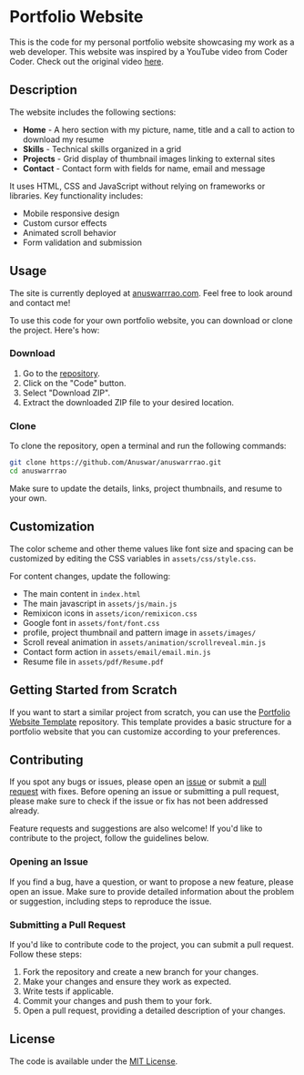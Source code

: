# Portfolio Website

This is the code for my personal portfolio website showcasing my work as a web developer. This website was inspired by a YouTube video from Coder Coder. Check out the original video [here](https://youtu.be/65GVcdESj3s?si=CypD11wIw2S4PtMQ).

## Description

The website includes the following sections:

- **Home** - A hero section with my picture, name, title and a call to action to download my resume
- **Skills** - Technical skills organized in a grid
- **Projects** - Grid display of thumbnail images linking to external sites
- **Contact** - Contact form with fields for name, email and message

It uses HTML, CSS and JavaScript without relying on frameworks or libraries. Key functionality includes:

- Mobile responsive design
- Custom cursor effects
- Animated scroll behavior
- Form validation and submission

## Usage

The site is currently deployed at [anuswarrrao.com](https://anuswarrrao.netlify.app). Feel free to look around and contact me!

To use this code for your own portfolio website, you can download or clone the project. Here's how:

### Download

1. Go to the [repository](https://github.com/Anuswar/anuswarrrao).
2. Click on the "Code" button.
3. Select "Download ZIP".
4. Extract the downloaded ZIP file to your desired location.

### Clone

To clone the repository, open a terminal and run the following commands:

```bash
git clone https://github.com/Anuswar/anuswarrrao.git
cd anuswarrrao
```

Make sure to update the details, links, project thumbnails, and resume to your own.

## Customization

The color scheme and other theme values like font size and spacing can be customized by editing the CSS variables in `assets/css/style.css`.

For content changes, update the following:

- The main content in `index.html`
- The main javascript in `assets/js/main.js`
- Remixicon icons in `assets/icon/remixicon.css`
- Google font in `assets/font/font.css`
- profile, project thumbnail and pattern image in `assets/images/`
- Scroll reveal animation in `assets/animation/scrollreveal.min.js`
- Contact form action in `assets/email/email.min.js`
- Resume file in `assets/pdf/Resume.pdf`

## Getting Started from Scratch

If you want to start a similar project from scratch, you can use the [Portfolio Website Template](https://github.com/Anuswar/portfolio-website-template) repository. This template provides a basic structure for a portfolio website that you can customize according to your preferences.

## Contributing

If you spot any bugs or issues, please open an [issue](https://github.com/Anuswar/anuswarrrao/issues) or submit a [pull request](https://github.com/Anuswar/anuswarrrao/pulls) with fixes. Before opening an issue or submitting a pull request, please make sure to check if the issue or fix has not been addressed already.

Feature requests and suggestions are also welcome! If you'd like to contribute to the project, follow the guidelines below.

### Opening an Issue

If you find a bug, have a question, or want to propose a new feature, please open an issue. Make sure to provide detailed information about the problem or suggestion, including steps to reproduce the issue.

### Submitting a Pull Request

If you'd like to contribute code to the project, you can submit a pull request. Follow these steps:

1. Fork the repository and create a new branch for your changes.
2. Make your changes and ensure they work as expected.
3. Write tests if applicable.
4. Commit your changes and push them to your fork.
5. Open a pull request, providing a detailed description of your changes.

## License

The code is available under the [MIT License](LICENSE.md).
